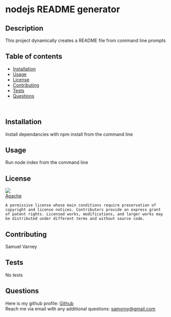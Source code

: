 
  # nodejs README generator

  ## Description
  This project dynamically creates a README file from command line prompts

  ## Table of contents
  * [Installation](#installation)</br>
  * [Usage](#usage)</br>
  * [License](#license)</br>
  * [Contributing](#contributing)</br>
  * [Tests](#tests)</br>
  * [Questions](#questions)</br>
  </br>

  ## Installation
  Install dependancies with npm install from the command line

  ## Usage
  Run node index from the command line

  ## License
  ![](https://img.shields.io/badge/license-Apache-green) </br>
  [Apache](https://choosealicense.com/licenses/apache-2.0/) </br>
  
    A permissive license whose main conditions require preservation of copyright and license notices. Contributors provide an express grant of patent rights. Licensed works, modifications, and larger works may be distributed under different terms and without source code.
    

  ## Contributing
  Samuel Varney

  ## Tests
  No tests

  ## Questions
  Here is my github profile: [Github](https://github.com/samvrny)</br>
  Reach me via email with any additional questions: [samvrny@gmail.com](mailto:samvrny@gmail.com)

